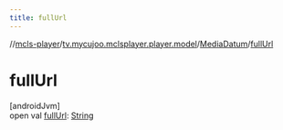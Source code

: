 ```yaml
---
title: fullUrl
---
```

//[mcls-player](../../../index.html)/[tv.mycujoo.mclsplayer.player.model](../index.html)/[MediaDatum](index.html)/[fullUrl](full-url.html)



# fullUrl



[androidJvm]\
open val [fullUrl](full-url.html): [String](https://kotlinlang.org/api/latest/jvm/stdlib/kotlin/-string/index.html)




